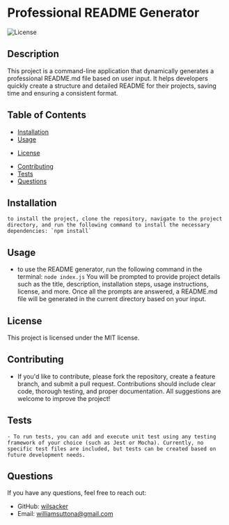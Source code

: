 # Professional README Generator

![License](https://img.shields.io/badge/License-MIT-blue.svg)

## Description
This project is a command-line application that dynamically generates a professional README.md file based on user input. It helps developers quickly create a structure and detailed README for their projects, saving time and ensuring a consistent format.

## Table of Contents
- [Installation](#installation)
- [Usage](#usage)

* [License](#license)
  <!-- Include the license in the TOC -->
- [Contributing](#contributing)
- [Tests](#tests)
- [Questions](#questions)

## Installation
```
to install the project, clone the repository, navigate to the project directory, and run the following command to install the necessary dependencies: `npm install`
```

## Usage
- to use the README generator, run the following command in the terminal: `node index.js` You will be prompted to provide project details such as the title, description, installation steps, usage instructions, license, and more. Once all the prompts are answered, a README.md file will be generated in the current directory based on your input.

## License

This project is licensed under the MIT license.
  <!-- The actual license section -->

## Contributing
- If you'd like to contribute, please fork the repository, create a feature branch, and submit a pull request. Contributions should include clear code, thorough testing, and proper documentation. All suggestions are welcome to improve the project!

## Tests
```
- To run tests, you can add and execute unit test using any testing framework of your choice (such as Jest or Mocha). Currently, no specific test files are included, but tests can be created based on future development needs.
```

## Questions
If you have any questions, feel free to reach out:
- GitHub: [wilsacker](https://github.com/wilsacker)
- Email: williamsuttona@gmail.com
  